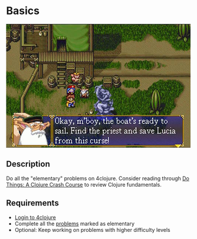 # Basics

![screenshot](screenshot.jpg)

## Description

Do all the "elementary" problems on 4clojure. Consider reading through [Do Things: A Clojure Crash Course](http://www.braveclojure.com/do-things/) to review Clojure fundamentals.

## Requirements

* [Login to 4clojure](https://www.4clojure.com/login)
* Complete all the [problems](https://www.4clojure.com/problems) marked as elementary
* Optional: Keep working on problems with higher difficulty levels
